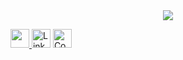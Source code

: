 <div align="center">
	<img src = "https://media.giphy.com/media/KxtZLJlAAwNGUVH2eV/giphy.gif">
</div>

<a href="https://gitlab.com/LeaveMyYard1"><img src="https://img.shields.io/badge/-Gitlab-orange?style=for-the-badge&logo=Gitlab&logoColor=white" height="30"> </a>
<a href="https://www.linkedin.com/in/pavel-zhukov-96651b210/"><img alt="LinkedIn" title="LinkedIn" src="https://img.shields.io/badge/-LinkedIn-blue?style=for-the-badge&logo=Linkedin&logoColor=white" height="30"/></a>
<a href="https://www.codewars.com/users/LeaveMyYard"><img alt="CodeWars" title="CodeWars" src="https://img.shields.io/badge/Codewars-B1361E?style=for-the-badge&logo=Codewars&logoColor=white" height="30"/></a>
